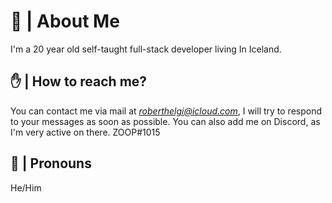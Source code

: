 # 🌟 | About Me
I'm a 20 year old self-taught full-stack developer living In Iceland.
## ✋ | How to reach me?
You can contact me via mail at *roberthelgi@icloud.com*, I will try to respond to your messages as soon as possible.
You can also add me on Discord, as I'm very active on there. ZOOP#1015
## 🙉 | Pronouns
He/Him
